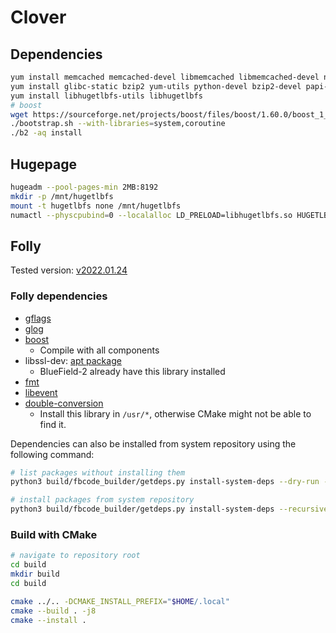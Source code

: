 # Clover

## Dependencies

```bash
yum install memcached memcached-devel libmemcached libmemcached-devel numactl numactl-devel mbedtls mbedtls-devel glib2 glib2-devel
yum install glibc-static bzip2 yum-utils python-devel bzip2-devel papi-devel
yum install libhugetlbfs-utils libhugetlbfs
# boost
wget https://sourceforge.net/projects/boost/files/boost/1.60.0/boost_1_60_0.tar.gz/download
./bootstrap.sh --with-libraries=system,coroutine
./b2 -aq install
```

## Hugepage

```bash
hugeadm --pool-pages-min 2MB:8192
mkdir -p /mnt/hugetlbfs
mount -t hugetlbfs none /mnt/hugetlbfs
numactl --physcpubind=0 --localalloc LD_PRELOAD=libhugetlbfs.so HUGETLB_MORECORE=yes
```

## Folly

Tested version: [v2022.01.24](https://github.com/facebook/folly/releases/tag/v2022.01.24.00)

### Folly dependencies

- [gflags](https://github.com/gflags/gflags/releases/tag/v2.2.2)
- [glog](https://github.com/google/glog/releases/tag/v0.5.0)
- [boost](https://www.boost.org/users/history/version_1_76_0.html)
  - Compile with all components
- libssl-dev: [apt package](https://packages.ubuntu.com/focal/libssl-dev)
  - BlueField-2 already have this library installed
- [fmt](https://github.com/fmtlib/fmt/releases/tag/8.1.1)
- [libevent](https://github.com/libevent/libevent/releases/download/release-2.1.12-stable/libevent-2.1.12-stable.tar.gz)
- [double-conversion](https://github.com/google/double-conversion/releases/tag/v3.2.0)
  - Install this library in `/usr/*`, otherwise CMake might not be able to find it.

Dependencies can also be installed from system repository using the following command:

```bash
# list packages without installing them
python3 build/fbcode_builder/getdeps.py install-system-deps --dry-run --recursive

# install packages from system repository
python3 build/fbcode_builder/getdeps.py install-system-deps --recursive
```

### Build with CMake

```bash
# navigate to repository root
cd build
mkdir build
cd build

cmake ../.. -DCMAKE_INSTALL_PREFIX="$HOME/.local"
cmake --build . -j8
cmake --install .
```
